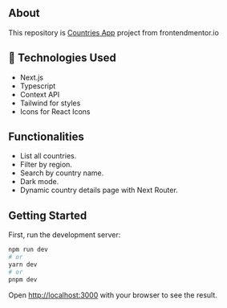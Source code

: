 ## About

<p>This repository is <a href="https://www.frontendmentor.io/challenges/rest-countries-api-with-color-theme-switcher-5cacc469fec04111f7b848ca">Countries App</a> project from frontendmentor.io<p>

## 🧰 Technologies Used

- Next.js
- Typescript
- Context API
- Tailwind for styles
- Icons for React Icons

## Functionalities

- List all countries.
- Filter by region.
- Search by country name.
- Dark mode.
- Dynamic country details page with Next Router.

## Getting Started

First, run the development server:

```bash
npm run dev
# or
yarn dev
# or
pnpm dev
```

Open [http://localhost:3000](http://localhost:3000) with your browser to see the result.
